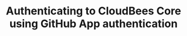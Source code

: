 ---
title: "Authenticating to CloudBees Core using GitHub App authentication"
description: "Document I wrote to guide developers in setting up GitHub App authentication to Jenkins. This feature was created in the OSS community and I based my documentation on the documentation the OSS developer created here: https://github.com/jenkinsci/github-branch-source-plugin/blob/master/docs/github-app.adoc"
tags: ["GitHub App"]
link: "https://docs.cloudbees.com/docs/cloudbees-core/latest/cloud-admin-guide/github-app-auth"
weight: 2
draft: false
---